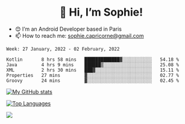 <h1 align="center"> 👋 Hi, I’m Sophie! </h1>  

- 😊 I’m an Android Developer based in Paris
- 📫 How to reach me: sophie.capricorne@gmail.com


<!--START_SECTION:waka-->
```text
Week: 27 January, 2022 - 02 February, 2022

Kotlin       8 hrs 58 mins   █████████████▓░░░░░░░░░░░   54.18 % 
Java         4 hrs 9 mins    ██████▒░░░░░░░░░░░░░░░░░░   25.08 % 
XML          2 hrs 30 mins   ███▓░░░░░░░░░░░░░░░░░░░░░   15.11 % 
Properties   27 mins         ▓░░░░░░░░░░░░░░░░░░░░░░░░   02.77 % 
Groovy       24 mins         ▓░░░░░░░░░░░░░░░░░░░░░░░░   02.45 % 
```
<!--END_SECTION:waka-->

[![My GitHub stats](https://github-readme-stats.vercel.app/api?username=sophicapri&show_icons=true&theme=buefy)](https://github.com/anuraghazra/github-readme-stats)

[![Top Languages](https://github-readme-stats.vercel.app/api/top-langs/?username=sophicapri&langs_count=2&layout=compact)](https://github.com/anuraghazra/github-readme-stats)

![](https://github-readme-streak-stats.herokuapp.com/?user=sophicapri)
